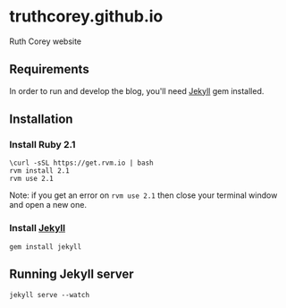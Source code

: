 truthcorey.github.io
===================
Ruth Corey website

Requirements
------------

In order to run and develop the blog, you'll need [Jekyll](http://jekyllrb.com/) gem installed.

Installation
------------

### Install Ruby 2.1 

    \curl -sSL https://get.rvm.io | bash
    rvm install 2.1
    rvm use 2.1

Note: if you get an error on `rvm use 2.1` then close your terminal window and open a new one.

### Install [Jekyll](http://jekyllrb.com/)

    gem install jekyll

Running Jekyll server
---------------------

    jekyll serve --watch
